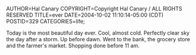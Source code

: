 AUTHOR=Hal Canary
COPYRIGHT=Copyright Hal Canary / ALL RIGHTS RESERVED
TITLE=ever
DATE=2004-10-02 11:10:14-05:00 (CDT)
POSTID=329
CATEGORIES=life;

Today is the most beautiful day ever. Cool, almost cold. Perfectly clear sky the day after a storm. Up before dawn. Went to the bank, the grocery store and the farmer's market. Shopping done before 11 am.
